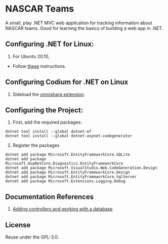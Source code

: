 # NASCAR Teams

A small, play .NET MVC web application for tracking information about
NASCAR teams. Good for learning the basics of building a web app in .NET.

## Configuring .NET for Linux:

1. For Ubuntu 20.10, 
- Follow [these](https://docs.microsoft.com/en-us/dotnet/core/install/linux-ubuntu#2010-) instructions.

## Configuring Codium for .NET on Linux

1. Sideload the [omnisharp extension](https://github.com/OmniSharp/omnisharp-vscode).

## Configuring the Project:

1. First, add the required packages:
```
dotnet tool install --global dotnet-ef
dotnet tool install --global dotnet-aspnet-codegenerator
```
2. Register the packages
```
dotnet add package Microsoft.EntityFrameworkCore.SQLite
dotnet add package Microsoft.AspNetCore.Diagnostics.EntityFrameworkCore
dotnet add package Microsoft.VisualStudio.Web.CodeGeneration.Design
dotnet add package Microsoft.EntityFrameworkCore.Design
dotnet add package Microsoft.EntityFrameworkCore.SqlServer
dotnet add package Microsoft.Extensions.Logging.Debug
```

## Documentation References

1. [Adding controllers and working with a database](https://docs.microsoft.com/en-us/aspnet/core/tutorials/first-mvc-app/adding-model?view=aspnetcore-5.0&tabs=visual-studio-code)

## License

Reuse under the GPL-3.0.

